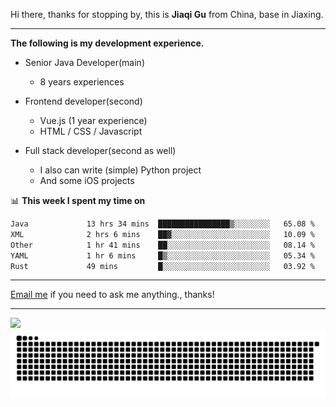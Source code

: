 Hi there, thanks for stopping by, this is **Jiaqi Gu** from China, base in Jiaxing.

---

**The following is my development experience.**

- Senior Java Developer(main)
  - 8 years experiences

- Frontend developer(second)
  - Vue.js (1 year experience)
  - HTML / CSS / Javascript
  
- Full stack developer(second as well)
  - I also can write (simple) Python project
  - And some iOS projects

📊 **This week I spent my time on**
<!--START_SECTION:waka-->

```txt
Java             13 hrs 34 mins  ████████████████▒░░░░░░░░   65.08 %
XML              2 hrs 6 mins    ██▓░░░░░░░░░░░░░░░░░░░░░░   10.09 %
Other            1 hr 41 mins    ██░░░░░░░░░░░░░░░░░░░░░░░   08.14 %
YAML             1 hr 6 mins     █▒░░░░░░░░░░░░░░░░░░░░░░░   05.34 %
Rust             49 mins         █░░░░░░░░░░░░░░░░░░░░░░░░   03.92 %
```

<!--END_SECTION:waka-->

---

[Email me](mailto:htk2klwgr@mozmail.com?subject=Hiring_from_GitHub) if you need to ask me anything., thanks!

---

![]( https://visitor-badge.glitch.me/badge?page_id=githubgujiaqi)
![]( https://github.com/droid-Q/droid-Q/raw/output/github-contribution-grid-snake.svg#gh-dark-mode-only)
